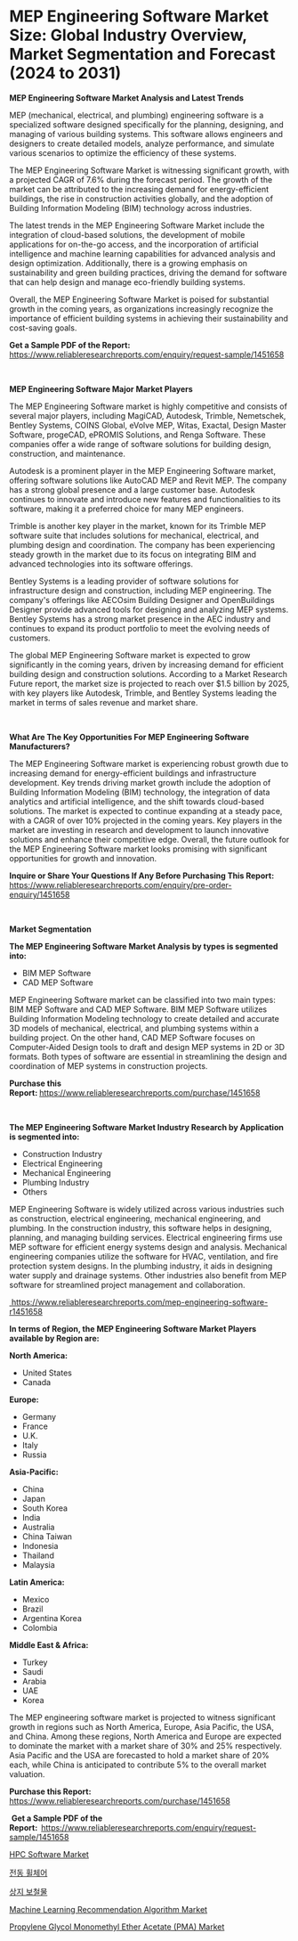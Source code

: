 <p><h1>MEP Engineering Software Market Size: Global Industry Overview, Market Segmentation and Forecast (2024 to 2031)</h1></p><p><strong>MEP Engineering Software Market Analysis and Latest Trends</strong></p>
<p><p>MEP (mechanical, electrical, and plumbing) engineering software is a specialized software designed specifically for the planning, designing, and managing of various building systems. This software allows engineers and designers to create detailed models, analyze performance, and simulate various scenarios to optimize the efficiency of these systems.</p><p>The MEP Engineering Software Market is witnessing significant growth, with a projected CAGR of 7.6% during the forecast period. The growth of the market can be attributed to the increasing demand for energy-efficient buildings, the rise in construction activities globally, and the adoption of Building Information Modeling (BIM) technology across industries.</p><p>The latest trends in the MEP Engineering Software Market include the integration of cloud-based solutions, the development of mobile applications for on-the-go access, and the incorporation of artificial intelligence and machine learning capabilities for advanced analysis and design optimization. Additionally, there is a growing emphasis on sustainability and green building practices, driving the demand for software that can help design and manage eco-friendly building systems.</p><p>Overall, the MEP Engineering Software Market is poised for substantial growth in the coming years, as organizations increasingly recognize the importance of efficient building systems in achieving their sustainability and cost-saving goals.</p></p>
<p><strong>Get a Sample PDF of the Report:&nbsp;</strong> <a href="https://www.reliableresearchreports.com/enquiry/request-sample/1451658">https://www.reliableresearchreports.com/enquiry/request-sample/1451658</a></p>
<p>&nbsp;</p>
<p><strong>MEP Engineering Software Major Market Players</strong></p>
<p><p>The MEP Engineering Software market is highly competitive and consists of several major players, including MagiCAD, Autodesk, Trimble, Nemetschek, Bentley Systems, COINS Global, eVolve MEP, Witas, Exactal, Design Master Software, progeCAD, ePROMIS Solutions, and Renga Software. These companies offer a wide range of software solutions for building design, construction, and maintenance.</p><p>Autodesk is a prominent player in the MEP Engineering Software market, offering software solutions like AutoCAD MEP and Revit MEP. The company has a strong global presence and a large customer base. Autodesk continues to innovate and introduce new features and functionalities to its software, making it a preferred choice for many MEP engineers.</p><p>Trimble is another key player in the market, known for its Trimble MEP software suite that includes solutions for mechanical, electrical, and plumbing design and coordination. The company has been experiencing steady growth in the market due to its focus on integrating BIM and advanced technologies into its software offerings.</p><p>Bentley Systems is a leading provider of software solutions for infrastructure design and construction, including MEP engineering. The company's offerings like AECOsim Building Designer and OpenBuildings Designer provide advanced tools for designing and analyzing MEP systems. Bentley Systems has a strong market presence in the AEC industry and continues to expand its product portfolio to meet the evolving needs of customers.</p><p>The global MEP Engineering Software market is expected to grow significantly in the coming years, driven by increasing demand for efficient building design and construction solutions. According to a Market Research Future report, the market size is projected to reach over $1.5 billion by 2025, with key players like Autodesk, Trimble, and Bentley Systems leading the market in terms of sales revenue and market share.</p></p>
<p>&nbsp;</p>
<p><strong>What Are The Key Opportunities For MEP Engineering Software Manufacturers?</strong></p>
<p><p>The MEP Engineering Software market is experiencing robust growth due to increasing demand for energy-efficient buildings and infrastructure development. Key trends driving market growth include the adoption of Building Information Modeling (BIM) technology, the integration of data analytics and artificial intelligence, and the shift towards cloud-based solutions. The market is expected to continue expanding at a steady pace, with a CAGR of over 10% projected in the coming years. Key players in the market are investing in research and development to launch innovative solutions and enhance their competitive edge. Overall, the future outlook for the MEP Engineering Software market looks promising with significant opportunities for growth and innovation.</p></p>
<p><strong>Inquire or Share Your Questions If Any Before Purchasing This Report:</strong> <a href="https://www.reliableresearchreports.com/enquiry/pre-order-enquiry/1451658">https://www.reliableresearchreports.com/enquiry/pre-order-enquiry/1451658</a></p>
<p>&nbsp;</p>
<p><strong>Market Segmentation</strong></p>
<p><strong>The MEP Engineering Software Market Analysis by types is segmented into:</strong></p>
<p><ul><li>BIM MEP Software</li><li>CAD MEP Software</li></ul></p>
<p><p>MEP Engineering Software market can be classified into two main types: BIM MEP Software and CAD MEP Software. BIM MEP Software utilizes Building Information Modeling technology to create detailed and accurate 3D models of mechanical, electrical, and plumbing systems within a building project. On the other hand, CAD MEP Software focuses on Computer-Aided Design tools to draft and design MEP systems in 2D or 3D formats. Both types of software are essential in streamlining the design and coordination of MEP systems in construction projects.</p></p>
<p><strong>Purchase this Report:&nbsp;</strong><a href="https://www.reliableresearchreports.com/purchase/1451658">https://www.reliableresearchreports.com/purchase/1451658</a></p>
<p>&nbsp;</p>
<p><strong>The MEP Engineering Software Market Industry Research by Application is segmented into:</strong></p>
<p><ul><li>Construction Industry</li><li>Electrical Engineering</li><li>Mechanical Engineering</li><li>Plumbing Industry</li><li>Others</li></ul></p>
<p><p>MEP Engineering Software is widely utilized across various industries such as construction, electrical engineering, mechanical engineering, and plumbing. In the construction industry, this software helps in designing, planning, and managing building services. Electrical engineering firms use MEP software for efficient energy systems design and analysis. Mechanical engineering companies utilize the software for HVAC, ventilation, and fire protection system designs. In the plumbing industry, it aids in designing water supply and drainage systems. Other industries also benefit from MEP software for streamlined project management and collaboration.</p></p>
<p><a href="https://www.reliableresearchreports.com/mep-engineering-software-r1451658">&nbsp;https://www.reliableresearchreports.com/mep-engineering-software-r1451658</a></p>
<p><strong>In terms of Region, the MEP Engineering Software Market Players available by Region are:</strong></p>
<p>
    <p> <strong> North America: </strong>
        <ul>
            <li>United States</li>
            <li>Canada</li>
        </ul>
        </p> 
    <p> <strong> Europe: </strong>
        <ul>
            <li>Germany</li>
            <li>France</li>
            <li>U.K.</li>
            <li>Italy</li>
            <li>Russia</li>
        </ul>
        </p> 
    <p> <strong> Asia-Pacific: </strong>
        <ul>
            <li>China</li>
            <li>Japan</li>
            <li>South Korea</li>
            <li>India</li>
            <li>Australia</li>
            <li>China Taiwan</li>
            <li>Indonesia</li>
            <li>Thailand</li>
            <li>Malaysia</li>
        </ul>
        </p> 
    <p> <strong> Latin America: </strong>
        <ul>
            <li>Mexico</li>
            <li>Brazil</li>
            <li>Argentina Korea</li>
            <li>Colombia</li>
        </ul>
        </p> 
    <p> <strong> Middle East & Africa: </strong>
        <ul>
            <li>Turkey</li>
            <li>Saudi</li>
            <li>Arabia</li>
            <li>UAE</li>
            <li>Korea</li>
        </ul>
    </p>
    </p>
<p><p>The MEP engineering software market is projected to witness significant growth in regions such as North America, Europe, Asia Pacific, the USA, and China. Among these regions, North America and Europe are expected to dominate the market with a market share of 30% and 25% respectively. Asia Pacific and the USA are forecasted to hold a market share of 20% each, while China is anticipated to contribute 5% to the overall market valuation.</p></p>
<p><strong>Purchase this Report: </strong><a href="https://www.reliableresearchreports.com/purchase/1451658">https://www.reliableresearchreports.com/purchase/1451658</a></p>
<p>&nbsp;<strong>Get a Sample PDF of the Report:&nbsp;&nbsp;</strong><a href="https://www.reliableresearchreports.com/enquiry/request-sample/1451658">https://www.reliableresearchreports.com/enquiry/request-sample/1451658</a></p>
<p><strong></strong></p>
<p><p><a href="https://github.com/jerrycopelandthomaswsqd8q/Market-Research-Report-List-2/blob/main/hpc-software-market.md">HPC Software Market</a></p><p><a href="https://github.com/BrettWeberrt8767765/Market-Research-Report-List-1/blob/main/959901158633.md">전동 휠체어</a></p><p><a href="https://github.com/camron674/Market-Research-Report-List-1/blob/main/130468858634.md">상지 보철물</a></p><p><a href="https://github.com/brenzgnarento/Market-Research-Report-List-2/blob/main/machine-learning-recommendation-algorithm-market.md">Machine Learning Recommendation Algorithm Market</a></p><p><a href="https://issuu.com/reportprime-2/docs/propylene-glycol-monomethyl-ether-acetate-pma-mark">Propylene Glycol Monomethyl Ether Acetate (PMA) Market</a></p></p>